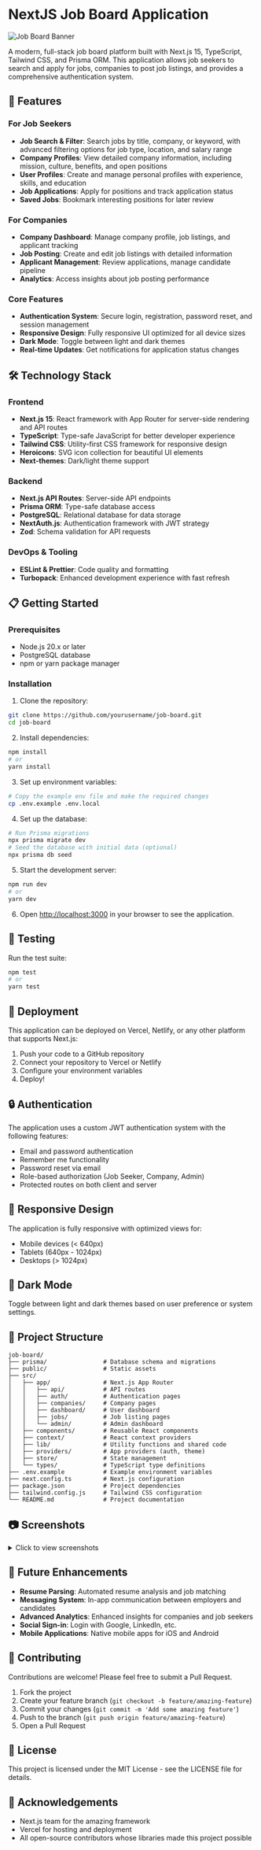 # NextJS Job Board Application

![Job Board Banner](https://github.com/yourusername/job-board/raw/main/public/images/banner.png)

A modern, full-stack job board platform built with Next.js 15, TypeScript, Tailwind CSS, and Prisma ORM. This application allows job seekers to search and apply for jobs, companies to post job listings, and provides a comprehensive authentication system.

## 🚀 Features

### For Job Seekers
- **Job Search & Filter**: Search jobs by title, company, or keyword, with advanced filtering options for job type, location, and salary range
- **Company Profiles**: View detailed company information, including mission, culture, benefits, and open positions
- **User Profiles**: Create and manage personal profiles with experience, skills, and education
- **Job Applications**: Apply for positions and track application status
- **Saved Jobs**: Bookmark interesting positions for later review

### For Companies
- **Company Dashboard**: Manage company profile, job listings, and applicant tracking
- **Job Posting**: Create and edit job listings with detailed information
- **Applicant Management**: Review applications, manage candidate pipeline
- **Analytics**: Access insights about job posting performance

### Core Features
- **Authentication System**: Secure login, registration, password reset, and session management
- **Responsive Design**: Fully responsive UI optimized for all device sizes
- **Dark Mode**: Toggle between light and dark themes
- **Real-time Updates**: Get notifications for application status changes

## 🛠️ Technology Stack

### Frontend
- **Next.js 15**: React framework with App Router for server-side rendering and API routes
- **TypeScript**: Type-safe JavaScript for better developer experience
- **Tailwind CSS**: Utility-first CSS framework for responsive design
- **Heroicons**: SVG icon collection for beautiful UI elements
- **Next-themes**: Dark/light theme support

### Backend
- **Next.js API Routes**: Server-side API endpoints
- **Prisma ORM**: Type-safe database access
- **PostgreSQL**: Relational database for data storage
- **NextAuth.js**: Authentication framework with JWT strategy
- **Zod**: Schema validation for API requests

### DevOps & Tooling
- **ESLint & Prettier**: Code quality and formatting
- **Turbopack**: Enhanced development experience with fast refresh

## 📋 Getting Started

### Prerequisites
- Node.js 20.x or later
- PostgreSQL database
- npm or yarn package manager

### Installation

1. Clone the repository:
```bash
git clone https://github.com/yourusername/job-board.git
cd job-board
```

2. Install dependencies:
```bash
npm install
# or
yarn install
```

3. Set up environment variables:
```bash
# Copy the example env file and make the required changes
cp .env.example .env.local
```

4. Set up the database:
```bash
# Run Prisma migrations
npx prisma migrate dev
# Seed the database with initial data (optional)
npx prisma db seed
```

5. Start the development server:
```bash
npm run dev
# or
yarn dev
```

6. Open [http://localhost:3000](http://localhost:3000) in your browser to see the application.

## 🧪 Testing

Run the test suite:
```bash
npm test
# or
yarn test
```

## 🚢 Deployment

This application can be deployed on Vercel, Netlify, or any other platform that supports Next.js:

1. Push your code to a GitHub repository
2. Connect your repository to Vercel or Netlify
3. Configure your environment variables
4. Deploy!

## 🔒 Authentication

The application uses a custom JWT authentication system with the following features:
- Email and password authentication
- Remember me functionality
- Password reset via email
- Role-based authorization (Job Seeker, Company, Admin)
- Protected routes on both client and server

## 📱 Responsive Design

The application is fully responsive with optimized views for:
- Mobile devices (< 640px)
- Tablets (640px - 1024px)
- Desktops (> 1024px)

## 🌙 Dark Mode

Toggle between light and dark themes based on user preference or system settings.

## 📂 Project Structure

```
job-board/
├── prisma/                # Database schema and migrations
├── public/                # Static assets
├── src/
│   ├── app/               # Next.js App Router
│   │   ├── api/           # API routes
│   │   ├── auth/          # Authentication pages
│   │   ├── companies/     # Company pages
│   │   ├── dashboard/     # User dashboard
│   │   ├── jobs/          # Job listing pages
│   │   └── admin/         # Admin dashboard
│   ├── components/        # Reusable React components
│   ├── context/           # React context providers
│   ├── lib/               # Utility functions and shared code
│   ├── providers/         # App providers (auth, theme)
│   ├── store/             # State management
│   └── types/             # TypeScript type definitions
├── .env.example           # Example environment variables
├── next.config.ts         # Next.js configuration
├── package.json           # Project dependencies
├── tailwind.config.js     # Tailwind CSS configuration
└── README.md              # Project documentation
```

## 📷 Screenshots

<details>
<summary>Click to view screenshots</summary>

### Home Page
![Home Page](https://github.com/MuslehMutahhar/Job-Board/blob/main/job-board/public/images/screenshots/home.png)

### Job Listings
![Job Listings](https://github.com/MuslehMutahhar/Job-Board/blob/main/job-board/public/images/screenshots/jobs.png)

### Company Profile
![Company Profile](https://github.com/MuslehMutahhar/Job-Board/blob/main/job-board/public/images/screenshots/company.png)

</details>

## 🔮 Future Enhancements

- **Resume Parsing**: Automated resume analysis and job matching
- **Messaging System**: In-app communication between employers and candidates
- **Advanced Analytics**: Enhanced insights for companies and job seekers
- **Social Sign-in**: Login with Google, LinkedIn, etc.
- **Mobile Applications**: Native mobile apps for iOS and Android

## 👥 Contributing

Contributions are welcome! Please feel free to submit a Pull Request.

1. Fork the project
2. Create your feature branch (`git checkout -b feature/amazing-feature`)
3. Commit your changes (`git commit -m 'Add some amazing feature'`)
4. Push to the branch (`git push origin feature/amazing-feature`)
5. Open a Pull Request

## 📄 License

This project is licensed under the MIT License - see the LICENSE file for details.

## 👏 Acknowledgements

- Next.js team for the amazing framework
- Vercel for hosting and deployment
- All open-source contributors whose libraries made this project possible
